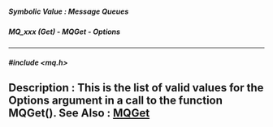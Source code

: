 ##### Symbolic Value : Message Queues
##### MQ_xxx (Get) - MQGet - Options
---
##### #include <mq.h>
**Description :**
This is the list of valid values for the Options argument in a call to the 
function MQGet().
**See Also :**
[MQGet](D:/md_files/MQGet.md)
---
